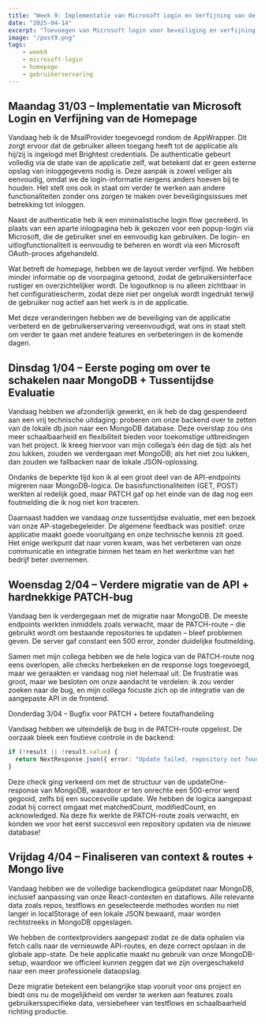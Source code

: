 ```yaml
---
title: "Week 9: Implementatie van Microsoft Login en Verfijning van de Homepage"
date: "2025-04-14"
excerpt: "Toevoegen van Microsoft login voor beveiliging en verfijning van de homepage voor een verbeterde gebruikerservaring."
image: "/post9.png"
tags: 
    - week9
    - microsoft-login
    - homepage
    - gebruikerservaring
---
```


## Maandag 31/03 – Implementatie van Microsoft Login en Verfijning van de Homepage

Vandaag heb ik de MsalProvider toegevoegd rondom de AppWrapper. Dit zorgt ervoor dat de gebruiker alleen toegang heeft tot de applicatie als hij/zij is ingelogd met Brightest credentials. De authenticatie gebeurt volledig via de state van de applicatie zelf, wat betekent dat er geen externe opslag van inloggegevens nodig is. Deze aanpak is zowel veiliger als eenvoudig, omdat we de login-informatie nergens anders hoeven bij te houden. Het stelt ons ook in staat om verder te werken aan andere functionaliteiten zonder ons zorgen te maken over beveiligingsissues met betrekking tot inloggen.

Naast de authenticatie heb ik een minimalistische login flow gecreëerd. In plaats van een aparte inlogpagina heb ik gekozen voor een popup-login via Microsoft, die de gebruiker snel en eenvoudig kan gebruiken. De login- en uitlogfunctionaliteit is eenvoudig te beheren en wordt via een Microsoft OAuth-proces afgehandeld.

Wat betreft de homepage, hebben we de layout verder verfijnd. We hebben minder informatie op de voorpagina getoond, zodat de gebruikersinterface rustiger en overzichtelijker wordt. De logoutknop is nu alleen zichtbaar in het configuratiescherm, zodat deze niet per ongeluk wordt ingedrukt terwijl de gebruiker nog actief aan het werk is in de applicatie.

Met deze veranderingen hebben we de beveiliging van de applicatie verbeterd en de gebruikerservaring vereenvoudigd, wat ons in staat stelt om verder te gaan met andere features en verbeteringen in de komende dagen.

## Dinsdag 1/04 – Eerste poging om over te schakelen naar MongoDB + Tussentijdse Evaluatie

Vandaag hebben we afzonderlijk gewerkt, en ik heb de dag gespendeerd aan een vrij technische uitdaging: proberen om onze backend over te zetten van de lokale db.json naar een MongoDB database. Deze overstap zou ons meer schaalbaarheid en flexibiliteit bieden voor toekomstige uitbreidingen van het project. Ik kreeg hiervoor van mijn collega’s één dag de tijd: als het zou lukken, zouden we verdergaan met MongoDB; als het niet zou lukken, dan zouden we fallbacken naar de lokale JSON-oplossing.

Ondanks de beperkte tijd kon ik al een groot deel van de API-endpoints migreren naar MongoDB-logica. De basisfunctionaliteiten (GET, POST) werkten al redelijk goed, maar PATCH gaf op het einde van de dag nog een foutmelding die ik nog niet kon traceren.

Daarnaast hadden we vandaag onze tussentijdse evaluatie, met een bezoek van onze AP-stagebegeleider. De algemene feedback was positief: onze applicatie maakt goede vooruitgang en onze technische kennis zit goed. Het enige werkpunt dat naar voren kwam, was het verbeteren van onze communicatie en integratie binnen het team en het werkritme van het bedrijf beter overnemen.

## Woensdag 2/04 – Verdere migratie van de API + hardnekkige PATCH-bug

Vandaag ben ik verdergegaan met de migratie naar MongoDB. De meeste endpoints werkten inmiddels zoals verwacht, maar de PATCH-route – die gebruikt wordt om bestaande repositories te updaten – bleef problemen geven. De server gaf constant een 500 error, zonder duidelijke foutmelding.

Samen met mijn collega hebben we de hele logica van de PATCH-route nog eens overlopen, alle checks herbekeken en de response logs toegevoegd, maar we geraakten er vandaag nog niet helemaal uit. De frustratie was groot, maar we besloten om onze aandacht te verdelen: ik zou verder zoeken naar de bug, en mijn collega focuste zich op de integratie van de aangepaste API in de frontend.

Donderdag 3/04 – Bugfix voor PATCH + betere foutafhandeling

Vandaag hebben we uiteindelijk de bug in de PATCH-route opgelost. De oorzaak bleek een foutieve controle in de backend:

```ts
if (!result || !result.value) {
  return NextResponse.json({ error: "Update failed, repository not found" }, { status: 500 });
}
```
Deze check ging verkeerd om met de structuur van de updateOne-response van MongoDB, waardoor er ten onrechte een 500-error werd gegooid, zelfs bij een succesvolle update. We hebben de logica aangepast zodat hij correct omgaat met matchedCount, modifiedCount, en acknowledged. Na deze fix werkte de PATCH-route zoals verwacht, en konden we voor het eerst succesvol een repository updaten via de nieuwe database!

## Vrijdag 4/04 – Finaliseren van context & routes + Mongo live

Vandaag hebben we de volledige backendlogica geüpdatet naar MongoDB, inclusief aanpassing van onze React-contexten en dataflows. Alle relevante data zoals repos, testflows en geselecteerde methodes worden nu niet langer in localStorage of een lokale JSON bewaard, maar worden rechtstreeks in MongoDB opgeslagen.

We hebben de contextproviders aangepast zodat ze de data ophalen via fetch calls naar de vernieuwde API-routes, en deze correct opslaan in de globale app-state. De hele applicatie maakt nu gebruik van onze MongoDB-setup, waardoor we officieel kunnen zeggen dat we zijn overgeschakeld naar een meer professionele dataopslag.

Deze migratie betekent een belangrijke stap vooruit voor ons project en biedt ons nu de mogelijkheid om verder te werken aan features zoals gebruikersspecifieke data, versiebeheer van testflows en schaalbaarheid richting productie.